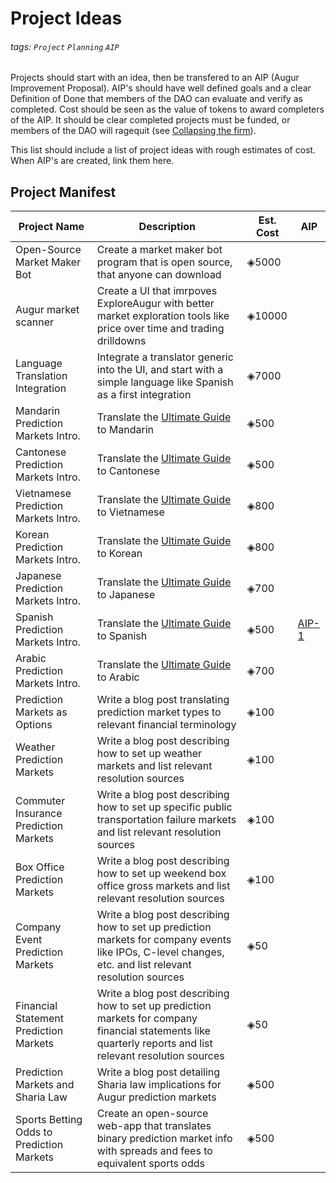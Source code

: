 # Project Ideas

###### tags: `Project` `Planning` `AIP`

Projects should start with an idea, then be transfered to an
AIP (Augur Improvement Proposal). AIP's should have well defined goals
and a clear Definition of Done that members of the DAO can evaluate and
verify as completed. Cost should be seen as the value of tokens to award
completers of the AIP. It should be clear completed projects must be funded,
or members of the DAO will ragequit (see [Collapsing the firm](https://medium.com/@simondlr/the-moloch-dao-collapsing-the-firm-2a800b3aa2e7)).

This list should include a list of project ideas with rough estimates of cost. When AIP's are created, link them here.

## Project Manifest

| Project Name | Description | Est. Cost | AIP |
| -------- | -------- | -------- | -------- |
| Open-Source Market Maker Bot     | Create a market maker bot program that is open source, that anyone can download     | ◈5000 |     |
| Augur market scanner | Create a UI that imrpoves ExploreAugur with better market exploration tools like price over time and trading drilldowns | ◈10000  | |
| Language Translation Integration | Integrate a translator generic into the UI, and start with a simple language like Spanish as a first integration | ◈7000 | |
| Mandarin Prediction Markets Intro. | Translate the [Ultimate Guide](https://www.augur.net/blog/prediction-markets/) to Mandarin | ◈500 | |
| Cantonese Prediction Markets Intro. | Translate the [Ultimate Guide](https://www.augur.net/blog/prediction-markets/) to Cantonese | ◈500 | |
| Vietnamese Prediction Markets Intro. | Translate the [Ultimate Guide](https://www.augur.net/blog/prediction-markets/) to Vietnamese | ◈800 ||
| Korean Prediction Markets Intro. | Translate the [Ultimate Guide](https://www.augur.net/blog/prediction-markets/) to Korean | ◈800 | |
| Japanese Prediction Markets Intro. | Translate the [Ultimate Guide](https://www.augur.net/blog/prediction-markets/) to Japanese | ◈700 | |
| Spanish Prediction Markets Intro. | Translate the [Ultimate Guide](https://www.augur.net/blog/prediction-markets/) to Spanish | ◈500 | [AIP-1](https://hackmd.io/@oracle-dao/SyB4Z97QI) |
| Arabic Prediction Markets Intro. | Translate the [Ultimate Guide](https://www.augur.net/blog/prediction-markets/) to Arabic | ◈700 | |
| Prediction Markets as Options | Write a blog post translating prediction market types to relevant financial terminology | ◈100 | |
| Weather Prediction Markets | Write a blog post describing how to set up weather markets and list relevant resolution sources | ◈100 | |
| Commuter Insurance Prediction Markets | Write a blog post describing how to set up specific public transportation failure markets and list relevant resolution sources | ◈100 | |
| Box Office Prediction Markets | Write a blog post describing how to set up weekend box office gross markets and list relevant resolution sources | ◈100 | |
| Company Event Prediction Markets | Write a blog post describing how to set up prediction markets for company events like IPOs, C-level changes, etc. and list relevant resolution sources | ◈50 | |
| Financial Statement Prediction Markets | Write a blog post describing how to set up prediction markets for company financial statements like quarterly reports and list relevant resolution sources | ◈50 | |
| Prediction Markets and Sharia Law | Write a blog post detailing Sharia law implications for Augur prediction markets | ◈500 | |
| Sports Betting Odds to Prediction Markets | Create an open-source web-app that translates binary prediction market info with spreads and fees to equivalent sports odds | ◈500 | |